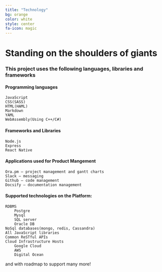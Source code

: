 ```yaml
---
title: "Technology"
bg: orange
color: white
style: center
fa-icon: magic
---
```


# Standing on the shoulders of giants

### This project uses the following languages, libraries and frameworks

#### Programming languages 
    JavaScript
    CSS(SASS)
    HTML(HAML)
    Markdown
    YAML
    WebAssembly(Using C++/C#)

#### Frameworks and Libraries 
    Node.js
    Express
    React Native

#### Applications used for Product Mangement
    Ora.pm – project management and gantt charts
    Slack – messaging
    Github – code management
    Docsify – documentation management
#### Supported technologies on the Platform:
    RDBMS
        Postgre
        Mysql
        SQL server
        Oracle DB
    NoSql databases(mongo, redis, Cassandra)
    All JavaScript libraries
    Common ReSTful APIs
    Cloud Infrastructure Hosts
        Google Cloud
        AWS
        Digital Ocean

and with roadmap to support many more!

